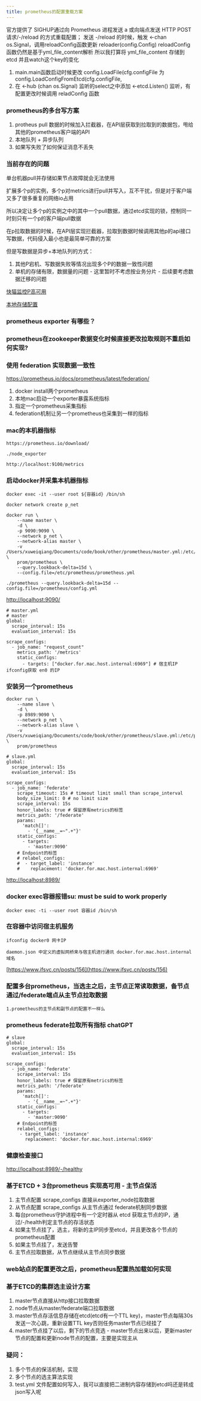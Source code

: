 ```yaml
---
title: prometheus的配置重载方案
---
```


官方提供了 SIGHUP通过向 Prometheus 进程发送 a 或向端点发送 HTTP POST 请求/-/reload 的方式重载配置；
发送 -/reload 的时候，触发 <-chan os.Signal，调用reloadConfig函数更新 reloader(config.Config)
reloadConfig函数仍然是基于yml_file_content解析
所以我打算将 yml_file_content 存储到 etcd 并且watch这个key的变化


1. main.main函数启动时候更改 config.LoadFile(cfg.configFile 为 config.LoadConfigFromEtcd(cfg.configFile,
2. 在 <-hub (chan os.Signal) 监听的select之中添加 <-etcd.Listen() 监听，有配置更改时候调用 reladConfig 函数


### prometheus的多台写方案

1. protheus pull 数据的时候加入拦截器，在API层获取到拉取到的数据包，甩给其他的prometheus客户端的API
2. 本地队列 + 异步队列
3. 如果写失败了如何保证消息不丢失


### 当前存在的问题

单台机器pull并存储如果节点故障就会无法使用

扩展多个p的实例，多个p对metrics进行pull并写入，互不干扰，但是对于客户端又多了很多重复的网络io占用

所以决定让多个p的实例之中的其中一个pull数据，通过etcd实现的锁，控制同一时刻只有一个p的客户端pull数据

在p拉取数据的时候，在API层实现拦截器，拉取到数据时候调用其他p的api接口写数据，代码侵入最小也是最简单可靠的方案

但是写数据是异步+本地队列的方式：    

1. 其他P宕机、写数据失败等情况出现多个P的数据一致性问题
2. 单机的存储有限，数据量的问题 - 这里暂时不考虑按业务分片 - 后续要考虑数据迁移的问题


[快猫监控P高可用](http://flashcat.cloud/docs/content/flashcat-monitor/prometheus/ha/local-storage/)

[本地存储配置](https://blog.csdn.net/m0_60244783/article/details/127641195)

### prometheus exporter 有哪些？

### prometheus在zookeeper数据变化时候直接更改拉取规则不重启如何实现?



### 使用 federation 实现数据一致性

https://prometheus.io/docs/prometheus/latest/federation/

1. docker install两个prometheus
2. 本地mac启动一个exporter暴露系统指标
3. 指定一个prometheus采集指标
4. federation机制让另一个prometheus也采集到一样的指标


### mac的本机器指标
```
https://prometheus.io/download/

./node_exporter

http://localhost:9100/metrics
```

### 启动docker并采集本机器指标
```
docker exec -it --user root ${容器id} /bin/sh
```
```
docker network create p_net

docker run \
    --name master \
    -d \
    -p 9090:9090 \
    --network p_net \
    --network-alias master \
    -v /Users/xuweiqiang/Documents/code/book/other/prometheus/master.yml:/etc/prometheus/prometheus.yml \
    prom/prometheus \
    --query.lookback-delta=15d \
    --config.file=/etc/prometheus/prometheus.yml
```
```
./prometheus --query.lookback-delta=15d --config.file=/prometheus/config.yml
```
[http://localhost:9090/](http://localhost:9090/)

```
# master.yml
# master
global:
  scrape_interval: 15s
  evaluation_interval: 15s

scrape_configs:
  - job_name: "request_count"
    metrics_path: '/metrics'
    static_configs:
      - targets: ["docker.for.mac.host.internal:6969"] # 宿主机IP ifconfig获取 en0 的IP
```

### 安装另一个prometheus

```
docker run \
    --name slave \
    -d \
    -p 8989:9090 \
    --network p_net \
    --network-alias slave \
    -v /Users/xuweiqiang/Documents/code/book/other/prometheus/slave.yml:/etc/prometheus/prometheus.yml \
    prom/prometheus
```

```
# slave.yml
global:
  scrape_interval: 15s 
  evaluation_interval: 15s 

scrape_configs:
  - job_name: 'federate'
    scrape_timeout: 15s # timeout limit small than scrape_interval
    body_size_limit: 0 # no limit size
    scrape_interval: 15s
    honor_labels: true # 保留原有metrics的标签
    metrics_path: '/federate'
    params:
      'match[]':
        - '{__name__=~".+"}'
    static_configs:
      - targets:
        - 'master:9090'
    # Endpoint的标签
    # relabel_configs:
    #  - target_label: 'instance'
    #    replacement: 'docker.for.mac.host.internal:6969'
```

[http://localhost:8989/](http://localhost:8989/)


### docker exec容器报错su: must be suid to work properly
```
docker exec -ti --user root 容器id /bin/sh
```

### 在容器中访问宿主机服务
```
ifconfig docker0 网卡IP

daemon.json 中定义的虚拟网桥来与宿主机进行通讯 docker.for.mac.host.internal 域名
```

[https://www.ifsvc.cn/posts/156](https://www.ifsvc.cn/posts/156)



### 配置多台prometheus，当选主之后，主节点正常读取数据，备节点通过/federate端点从主节点拉取数据
```
1.prometheus的主节点和副节点的配置不一样么
```

### prometheus federate拉取所有指标 chatGPT
```
# slave
global:
  scrape_interval: 15s 
  evaluation_interval: 15s 

scrape_configs:
  - job_name: 'federate'
    scrape_interval: 15s
    honor_labels: true # 保留原有metrics的标签
    metrics_path: '/federate'
    params:
      'match[]':
        - '{__name__=~".+"}'
    static_configs:
      - targets:
        - 'master:9090'
    # Endpoint的标签
    relabel_configs:
     - target_label: 'instance'
       replacement: 'docker.for.mac.host.internal:6969'
```

### 健康检查接口

[http://localhost:8989/-/healthy](http://localhost:8989/-/healthy)

### 基于ETCD + 3台prometheus 实现高可用 - 主节点保活

1. 主节点配置 scrape_configs 直接从exporter_node拉取数据
2. 从节点配置 scrape_configs 从主节点通过 federate机制同步数据
3. 每台prometheus守护进程中有一个定时器从 etcd 获取主节点的IP，通过/-/health判定主节点的存活状态
4. 如果主节点挂了，选主，将新的主IP同步至etcd，并且更改各个节点的 prometheus配置
5. 如果主节点挂了，发送告警
6. 主节点拉取数据，从节点继续从主节点同步数据

### web站点的配置更改之后，prometheus配置热加载如何实现

### 基于ETCD的集群选主设计方案

1. master节点直接从http接口拉取数据
2. node节点从master/federate端口拉取数据
3. master节点存活信息存储在etcd(etcd有一个TTL key)，master节点每隔30s发送一次心跳，重新设置TTL key否则任务master节点已经挂了
4. master节点挂了以后，剩下的节点竞选 - master节点出来以后，更新master节点的配置和更新node节点的配置，主要是实现主从

### 疑问：

1. 多个节点的保活机制，实现
2. 多个节点的选主算法实现
3. test.yml 文件配置如何写入，我可以直接把二进制内容存储到etcd吗还是转成json写入呢

